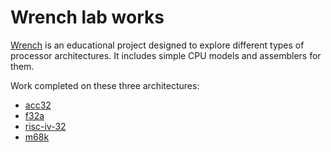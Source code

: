 # Wrench lab works

[Wrench](https://github.com/ryukzak/wrench) is an educational project designed to explore different types of processor
architectures. It includes simple CPU models and assemblers for them.

Work completed on these three architectures:

- [acc32](https://github.com/ryukzak/wrench/blob/master/docs/acc32.md)
- [f32a](https://github.com/ryukzak/wrench/blob/master/docs/f32a.md)
- [risc-iv-32](https://github.com/ryukzak/wrench/blob/master/docs/risc-iv.md)
- [m68k](https://github.com/ryukzak/wrench/blob/master/docs/m68k.md)
